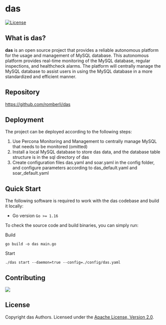 # das

[![License](http://img.shields.io/:license-apache%202.0-brightgreen.svg)](http://www.apache.org/licenses/LICENSE-2.0.html)

## What is das?

**das** is an open source project that provides a reliable autonomous platform for the usage and management of MySQL database. This autonomous platform provides real-time monitoring of the MySQL database, regular inspections, and healthcheck alarms. The platform will centrally manage the MySQL database to assist users in using the MySQL database in a more standardized and efficient manner.

## Repository

https://github.com/romberli/das

## Deployment

The project can be deployed according to the following steps:

1. Use Percona Monitoring and Management to centrally manage MySQL that needs to be monitored (omitted)
2.  Install a local MySQL database to store das data, and the database table structure is in the sql directory of das
3. Create configuration files das.yaml and soar.yaml in the config folder, and configure parameters according to das_default.yaml and soar_default.yaml

## Quick Start

The following software is required to work with the das codebase and build it locally:

-  Go version `Go >= 1.16`

To check the source code and build binaries, you can simply run:

Build
```
go build -o das main.go
```
Start
```
./das start --daemon=true --config=./config/das.yaml
```

## Contributing

<a href="https://github.com/romberli/das/graphs/contributors">
  <img src="https://contributors-img.web.app/image?repo=romberli/das" />
</a>

## License

Copyright das Authors.
Licensed under the [Apache License, Version 2.0](http://www.apache.org/licenses/LICENSE-2.0).
